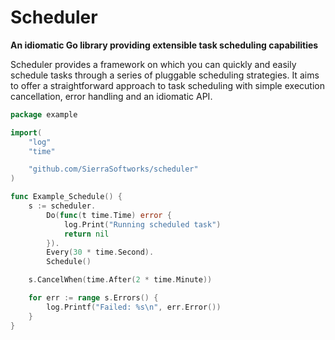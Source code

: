 # Scheduler
**An idiomatic Go library providing extensible task scheduling capabilities**

Scheduler provides a framework on which you can quickly and easily schedule
tasks through a series of pluggable scheduling strategies. It aims to offer
a straightforward approach to task scheduling with simple execution cancellation,
error handling and an idiomatic API.

```go
package example

import(
    "log"
    "time"

    "github.com/SierraSoftworks/scheduler"
)

func Example_Schedule() {
    s := scheduler.
        Do(func(t time.Time) error {
            log.Print("Running scheduled task")
            return nil
        }).
        Every(30 * time.Second).
        Schedule()

    s.CancelWhen(time.After(2 * time.Minute))

    for err := range s.Errors() {
        log.Printf("Failed: %s\n", err.Error())
    }
}
```